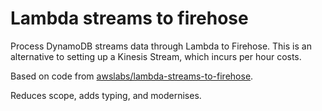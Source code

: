 # Lambda streams to firehose

Process DynamoDB streams data through Lambda to Firehose. This is an alternative to setting up a Kinesis Stream, which incurs per hour costs.

Based on code from [awslabs/lambda-streams-to-firehose](https://github.com/awslabs/lambda-streams-to-firehose).

Reduces scope, adds typing, and modernises.
